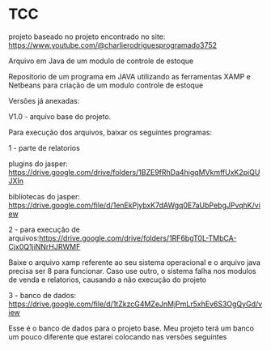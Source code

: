 # TCC
projeto baseado no projeto encontrado no site: https://www.youtube.com/@charlierodriguesprogramado3752

Arquivo em Java de um modulo de controle de estoque

Repositorio de um programa em JAVA utilizando as ferramentas XAMP e Netbeans para criação de um modulo controle de estoque

Versões já anexadas:

V1.0 - arquivo base do projeto.

Para execução dos arquivos, baixar os seguintes programas:

1 - parte de relatorios

plugins do jasper: https://drive.google.com/drive/folders/1BZE9fRhDa4higqMVkmffUxK2piQUJXIn

bibliotecas do jasper: https://drive.google.com/file/d/1enEkPjybxK7dAWgq0E7aUbPebgJPvqhK/view

  

2 - para execução de arquivos:https://drive.google.com/drive/folders/1RF6bgT0L-TMbCA-Cjx0Q1jiNNrHJRWMF

Baixe o arquivo xamp referente ao seu sistema operacional e o arquivo java precisa ser 8 para funcionar. Caso use outro, o sistema falha nos modulos de venda e relatorios, causando a não execução do projeto

3 - banco de dados: https://drive.google.com/file/d/1tZkzcG4MZeJnMjPmLr5xhEv6S3OgQyGd/view

Esse é o banco de dados para o projeto base. Meu projeto terá um banco um pouco diferente que estarei colocando nas versões seguintes
